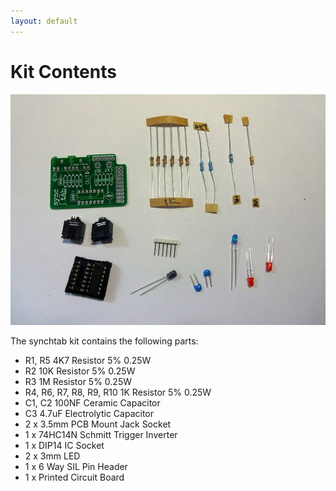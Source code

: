 ```yaml
---
layout: default
---
```


# Kit Contents

<img src="img/001.JPG">

The synchtab kit contains the following parts:

- R1, R5 4K7 Resistor 5% 0.25W
- R2 10K Resistor 5% 0.25W
- R3 1M Resistor 5% 0.25W
- R4, R6, R7, R8, R9, R10 1K Resistor 5% 0.25W
- C1, C2 100NF Ceramic Capacitor
- C3 4.7uF Electrolytic Capacitor
- 2 x 3.5mm PCB Mount Jack Socket
- 1 x 74HC14N Schmitt Trigger Inverter
- 1 x DIP14 IC Socket
- 2 x 3mm LED
- 1 x 6 Way SIL Pin Header
- 1 x Printed Circuit Board